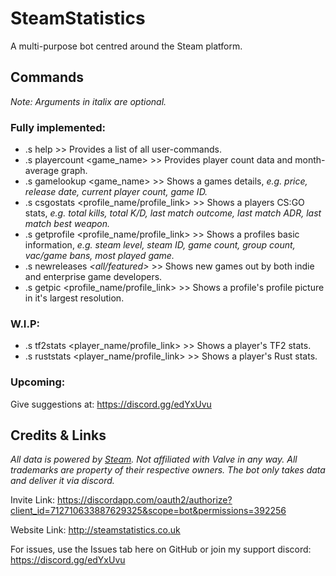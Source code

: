 # SteamStatistics
A multi-purpose bot centred around the Steam platform.

## Commands
*Note: Arguments in italix are optional.*

### Fully implemented:
* .s help *<cmd>* >> Provides a list of all user-commands.
* .s playercount <game_name> >> Provides player count data and month-average graph.
* .s gamelookup <game_name> >> Shows a games details, *e.g. price, release date, current player count, game ID.*
* .s csgostats <profile_name/profile_link> >> Shows a players CS:GO stats, *e.g. total kills, total K/D, last match outcome, last match ADR, last match best weapon.*
* .s getprofile <profile_name/profile_link> >> Shows a profiles basic information, *e.g. steam level, steam ID, game count, group count, vac/game bans, most played game.*
* .s newreleases *<all/featured>* >> Shows new games out by both indie and enterprise game developers.
* .s getpic <profile_name/profile_link> >> Shows a profile's profile picture in it's largest resolution.

### W.I.P:
* .s tf2stats <player_name/profile_link> >> Shows a player's TF2 stats.
* .s ruststats <player_name/profile_link> >> Shows a player's Rust stats.

### Upcoming:
Give suggestions at: https://discord.gg/edYxUvu

## Credits & Links
*All data is powered by [Steam](steampowered.com). Not affiliated with Valve in any way. All trademarks are property of their respective owners. The bot only takes data and deliver it via discord.*

Invite Link: https://discordapp.com/oauth2/authorize?client_id=712710633887629325&scope=bot&permissions=392256

Website Link: http://steamstatistics.co.uk

For issues, use the Issues tab here on GitHub or join my support discord: https://discord.gg/edYxUvu
